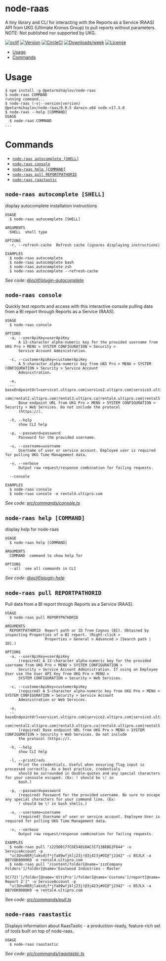 node-raas
=========

A tiny library and CLI for interacting with the Reports as a Service (RAAS) API from UKG (Ultimate Kronos Group) to pull reports without parameters. NOTE: Not published nor supported by UKG.

[![oclif](https://img.shields.io/badge/cli-oclif-brightgreen.svg)](https://oclif.io)
[![Version](https://img.shields.io/npm/v/node-raas.svg)](https://npmjs.org/package/node-raas)
[![CircleCI](https://circleci.com/gh/petarmihaylov/node-raas/tree/master.svg?style=shield)](https://circleci.com/gh/petarmihaylov/node-raas/tree/master)
[![Downloads/week](https://img.shields.io/npm/dw/node-raas.svg)](https://npmjs.org/package/node-raas)
[![License](https://img.shields.io/npm/l/node-raas.svg)](https://github.com/petarmihaylov/node-raas/blob/master/package.json)

<!-- toc -->
* [Usage](#usage)
* [Commands](#commands)
<!-- tocstop -->
# Usage
<!-- usage -->
```sh-session
$ npm install -g @petarmihaylov/node-raas
$ node-raas COMMAND
running command...
$ node-raas (-v|--version|version)
@petarmihaylov/node-raas/0.0.5 darwin-x64 node-v17.3.0
$ node-raas --help [COMMAND]
USAGE
  $ node-raas COMMAND
...
```
<!-- usagestop -->
# Commands
<!-- commands -->
* [`node-raas autocomplete [SHELL]`](#node-raas-autocomplete-shell)
* [`node-raas console`](#node-raas-console)
* [`node-raas help [COMMAND]`](#node-raas-help-command)
* [`node-raas pull REPORTPATHORID`](#node-raas-pull-reportpathorid)
* [`node-raas raastastic`](#node-raas-raastastic)

## `node-raas autocomplete [SHELL]`

display autocomplete installation instructions

```
USAGE
  $ node-raas autocomplete [SHELL]

ARGUMENTS
  SHELL  shell type

OPTIONS
  -r, --refresh-cache  Refresh cache (ignores displaying instructions)

EXAMPLES
  $ node-raas autocomplete
  $ node-raas autocomplete bash
  $ node-raas autocomplete zsh
  $ node-raas autocomplete --refresh-cache
```

_See code: [@oclif/plugin-autocomplete](https://github.com/oclif/plugin-autocomplete/blob/v1.2.0/src/commands/autocomplete/index.ts)_

## `node-raas console`

Quickly test reports and access with this interactive console pulling data from a BI report through Reports as a Service (RAAS).

```
USAGE
  $ node-raas console

OPTIONS
  -a, --userApiKey=userApiKey
      A 12-character alpha-numeric key for the provided username from UKG Pro > MENU > SYSTEM CONFIGURATION > Security > 
      Service Account Administration.

  -c, --customerApiKey=customerApiKey
      A 5-character alpha-numeric key from UKG Pro > MENU > SYSTEM CONFIGURATION > Security > Service Account 
      Administration.

  -e, 
  --baseEndpointUrl=servicet.ultipro.com|service2.ultipro.com|service3.ultipro.ca|service4.ultipro.com|service5.ultipro.
  com|rental2.ultipro.com|rental3.ultipro.ca|rental4.ultipro.com|rental5.ultipro.com
      Base endpoint URL from UKG Pro > MENU > SYSTEM CONFIGURATION > Security > Web Services. Do not include the protocol 
      (https://).

  -h, --help
      show CLI help

  -p, --password=password
      Password for the provided username.

  -u, --username=username
      Username of user or service account. Employee user is required for pulling UKG Time Management data.

  -v, --verbose
      Output raw request/response combination for failing requests.

  --console

EXAMPLES
  $ node-raas console
  $ node-raas console -e rental4.ultipro.com
```

_See code: [src/commands/console.ts](https://github.com/petarmihaylov/node-raas/blob/v0.0.5/src/commands/console.ts)_

## `node-raas help [COMMAND]`

display help for node-raas

```
USAGE
  $ node-raas help [COMMAND]

ARGUMENTS
  COMMAND  command to show help for

OPTIONS
  --all  see all commands in CLI
```

_See code: [@oclif/plugin-help](https://github.com/oclif/plugin-help/blob/v3.2.4/src/commands/help.ts)_

## `node-raas pull REPORTPATHORID`

Pull data from a BI report through Reports as a Service (RAAS).

```
USAGE
  $ node-raas pull REPORTPATHORID

ARGUMENTS
  REPORTPATHORID  Report path or ID from Cognos (BI). Obtained by inspecting Properties of a BI report. (Right-click >
                  Properties > General > Advanced > [Search path | ID].)

OPTIONS
  -a, --userApiKey=userApiKey
      (required) A 12-character alpha-numeric key for the provided username from UKG Pro > MENU > SYSTEM CONFIGURATION > 
      Security > Service Account Administration. If using an Employee User use the User API Key from UKG Pro > MENU > 
      SYSTEM CONFIGURATION > Security > Web Services.

  -c, --customerApiKey=customerApiKey
      (required) A 5-character alpha-numeric key from UKG Pro > MENU > SYSTEM CONFIGURATION > Security > Service Account 
      Administration or Web Services.

  -e, 
  --baseEndpointUrl=servicet.ultipro.com|service2.ultipro.com|service3.ultipro.ca|service4.ultipro.com|service5.ultipro.
  com|rental2.ultipro.com|rental3.ultipro.ca|rental4.ultipro.com|rental5.ultipro.com
      (required) Base endpoint URL from UKG Pro > MENU > SYSTEM CONFIGURATION > Security > Web Services. Do not include 
      the protocol (https://).

  -h, --help
      show CLI help

  -l, --printCreds
      Print the credentials. Useful when ensuring flag input is processed correctly. As a best practice, credentials 
      should be surrounded in double-quotes and any special characters for your conssole escaped. (Ex: ! should be \! in 
      bash.)

  -p, --password=password
      (required) Password for the provided username. Be sure to escape any special characters for your command line. (Ex: 
      ! should be \! in bash shells.)

  -u, --username=username
      (required) Username of user or service account. Employee User is required for pulling UKG Time Management data.

  -v, --verbose
      Output raw request/response combination for failing requests.

EXAMPLES
  $ node-raas pull "i22500177CDE54018AC31713BEBE2F644" -u ServiceAccount -p 
  "u(3Unv0ERjlaksdjf*jfa89wfjklj23j!@3j423j#OI@^j2342" -c B5JLX -a BB7VDK0000K0 -e rental4.ultipro.com
  $ node-raas pull "/content/folder[@name='zzzCompany Folders']/folder[@name='Eastwood Industries - Master 
  SC(72)']/folder[@name='UltiPro']/folder[@name='Customs']/report[@name='Audit Report 2']" -u ServiceAccount -p 
  "u(3Unv0ERjlaksdjf*jfa89wfjklj23j!@3j423j#OI@^j2342" -c B5JLX -a BB7VDK0000K0 -e rental4.ultipro.com
```

_See code: [src/commands/pull.ts](https://github.com/petarmihaylov/node-raas/blob/v0.0.5/src/commands/pull.ts)_

## `node-raas raastastic`

Displays information about RaasTastic - a production-ready, feature-rich set of tools built on top of node-raas.

```
USAGE
  $ node-raas raastastic
```

_See code: [src/commands/raastastic.ts](https://github.com/petarmihaylov/node-raas/blob/v0.0.5/src/commands/raastastic.ts)_
<!-- commandsstop -->
